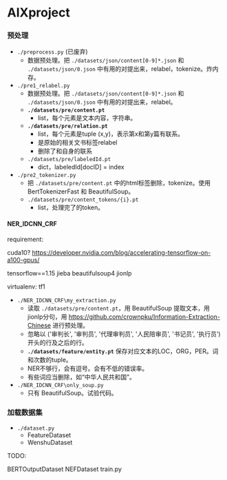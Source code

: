 # AIXproject

### 预处理

- `./preprocess.py` (已废弃)
  - 数据预处理。把 `./datasets/json/content[0-9]*.json` 和 `./datasets/json/0.json` 中有用的对提出来，relabel，tokenize。炸内存。
- `./pre1_relabel.py`
  - 数据预处理。把 `./datasets/json/content[0-9]*.json` 和 `./datasets/json/0.json` 中有用的对提出来，relabel。
  - **`./datasets/pre/content.pt`**
    - list，每个元素是文本内容，字符串。
  - **`./datasets/pre/relation.pt`**
    - list，每个元素是tuple (x,y)，表示第x和第y篇有联系。
    - 是原始的相关文书标签relabel
    - 删除了和自身的联系
  - `./datasets/pre/labeledId.pt`
    - dict，labeledId[docID] = index
- `./pre2_tokenizer.py`
  - 把 `./datasets/pre/content.pt` 中的html标签删除，tokenize。使用 BertTokenizerFast 和 BeautifulSoup。
  - `./datasets/pre/content_tokens/{i}.pt`
    - list，处理完了的token。


#### NER_IDCNN_CRF

requirement:

cuda10? https://developer.nvidia.com/blog/accelerating-tensorflow-on-a100-gpus/

tensorflow==1.15 jieba beautifulsoup4 jionlp

virtualenv: tf1

- `./NER_IDCNN_CRF\my_extraction.py`
  - 读取 `./datasets/pre/content.pt`，用 BeautifulSoup 提取文本，用jionlp分句，用 https://github.com/crownpku/Information-Extraction-Chinese 进行预处理。
  - 忽略以 ('审判长', '审判员', '代理审判员', '人民陪审员', '书记员', '执行员') 开头的行及之后的行。
  - **`./datasets/feature/entity.pt`** 保存对应文本的LOC，ORG，PER。词和次数的tuple。
  - NER不够行，会有逗号。会有不低的错误率。
  - 有些词应当删除，如“中华人民共和国”。
- `./NER_IDCNN_CRF\only_soup.py`
  - 只有 BeautifulSoup。试验代码。



### 加载数据集

- `./dataset.py`
  - FeatureDataset
  - WenshuDataset

TODO:

BERTOutputDataset
NEFDataset
train.py